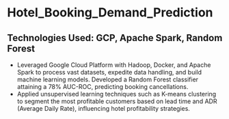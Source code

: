 # Hotel_Booking_Demand_Prediction

## Technologies Used: GCP, Apache Spark, Random Forest

- Leveraged Google Cloud Platform with Hadoop, Docker, and Apache Spark to process vast datasets, expedite data handling, and build machine learning models. Developed a Random Forest classifier attaining a 78% AUC-ROC, predicting booking cancellations.
- Applied unsupervised learning techniques such as K-means clustering to segment the most profitable customers based on lead time and ADR (Average Daily Rate), influencing hotel profitability strategies.
